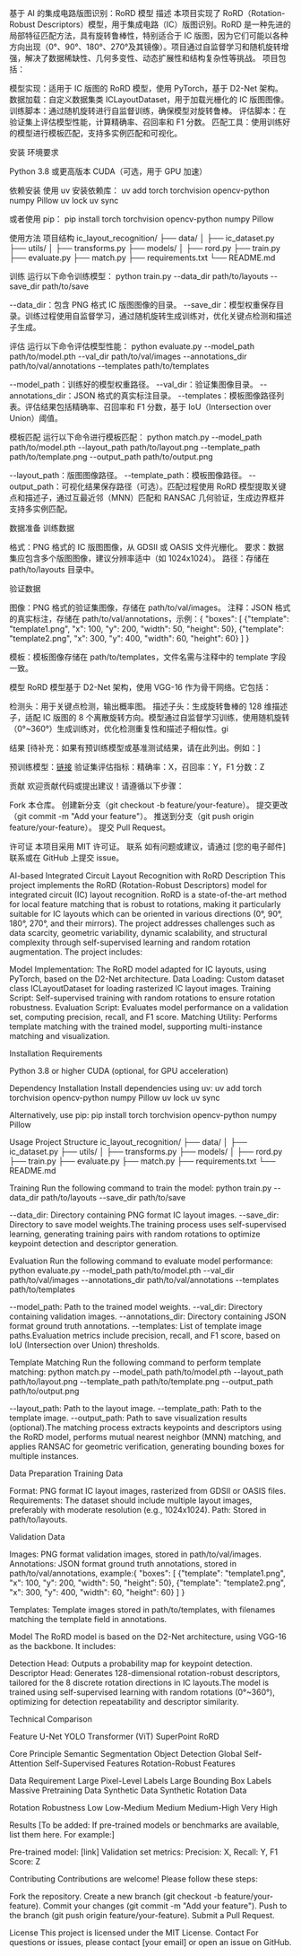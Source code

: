 基于 AI 的集成电路版图识别：RoRD 模型
描述
本项目实现了 RoRD（Rotation-Robust Descriptors）模型，用于集成电路（IC）版图识别。RoRD 是一种先进的局部特征匹配方法，具有旋转鲁棒性，特别适合于 IC 版图，因为它们可能以各种方向出现（0°、90°、180°、270°及其镜像）。项目通过自监督学习和随机旋转增强，解决了数据稀缺性、几何多变性、动态扩展性和结构复杂性等挑战。
项目包括：

模型实现：适用于 IC 版图的 RoRD 模型，使用 PyTorch，基于 D2-Net 架构。
数据加载：自定义数据集类 ICLayoutDataset，用于加载光栅化的 IC 版图图像。
训练脚本：通过随机旋转进行自监督训练，确保模型对旋转鲁棒。
评估脚本：在验证集上评估模型性能，计算精确率、召回率和 F1 分数。
匹配工具：使用训练好的模型进行模板匹配，支持多实例匹配和可视化。

安装
环境要求

Python 3.8 或更高版本
CUDA（可选，用于 GPU 加速）

依赖安装
使用 uv 安装依赖库：
uv add torch torchvision opencv-python numpy Pillow
uv lock
uv sync

或者使用 pip：
pip install torch torchvision opencv-python numpy Pillow

使用方法
项目结构
ic_layout_recognition/
├── data/
│   ├── ic_dataset.py
├── utils/
│   ├── transforms.py
├── models/
│   ├── rord.py
├── train.py
├── evaluate.py
├── match.py
├── requirements.txt
└── README.md

训练
运行以下命令训练模型：
python train.py --data_dir path/to/layouts --save_dir path/to/save


--data_dir：包含 PNG 格式 IC 版图图像的目录。
--save_dir：模型权重保存目录。训练过程使用自监督学习，通过随机旋转生成训练对，优化关键点检测和描述子生成。

评估
运行以下命令评估模型性能：
python evaluate.py --model_path path/to/model.pth --val_dir path/to/val/images --annotations_dir path/to/val/annotations --templates path/to/templates


--model_path：训练好的模型权重路径。
--val_dir：验证集图像目录。
--annotations_dir：JSON 格式的真实标注目录。
--templates：模板图像路径列表。评估结果包括精确率、召回率和 F1 分数，基于 IoU（Intersection over Union）阈值。

模板匹配
运行以下命令进行模板匹配：
python match.py --model_path path/to/model.pth --layout_path path/to/layout.png --template_path path/to/template.png --output_path path/to/output.png


--layout_path：版图图像路径。
--template_path：模板图像路径。
--output_path：可视化结果保存路径（可选）。匹配过程使用 RoRD 模型提取关键点和描述子，通过互最近邻（MNN）匹配和 RANSAC 几何验证，生成边界框并支持多实例匹配。

数据准备
训练数据

格式：PNG 格式的 IC 版图图像，从 GDSII 或 OASIS 文件光栅化。
要求：数据集应包含多个版图图像，建议分辨率适中（如 1024x1024）。
路径：存储在 path/to/layouts 目录中。

验证数据

图像：PNG 格式的验证集图像，存储在 path/to/val/images。
注释：JSON 格式的真实标注，存储在 path/to/val/annotations，示例：{
    "boxes": [
        {"template": "template1.png", "x": 100, "y": 200, "width": 50, "height": 50},
        {"template": "template2.png", "x": 300, "y": 400, "width": 60, "height": 60}
    ]
}


模板：模板图像存储在 path/to/templates，文件名需与注释中的 template 字段一致。

模型
RoRD 模型基于 D2-Net 架构，使用 VGG-16 作为骨干网络。它包括：

检测头：用于关键点检测，输出概率图。
描述子头：生成旋转鲁棒的 128 维描述子，适配 IC 版图的 8 个离散旋转方向。模型通过自监督学习训练，使用随机旋转（0°~360°）生成训练对，优化检测重复性和描述子相似性。gi


结果
[待补充：如果有预训练模型或基准测试结果，请在此列出。例如：]

预训练模型：[链接](待补充)
验证集评估指标：精确率：X，召回率：Y，F1 分数：Z

贡献
欢迎贡献代码或提出建议！请遵循以下步骤：

Fork 本仓库。
创建新分支（git checkout -b feature/your-feature）。
提交更改（git commit -m "Add your feature"）。
推送到分支（git push origin feature/your-feature）。
提交 Pull Request。

许可证
本项目采用 MIT 许可证。
联系
如有问题或建议，请通过 [您的电子邮件] 联系或在 GitHub 上提交 issue。

AI-based Integrated Circuit Layout Recognition with RoRD
Description
This project implements the RoRD (Rotation-Robust Descriptors) model for integrated circuit (IC) layout recognition. RoRD is a state-of-the-art method for local feature matching that is robust to rotations, making it particularly suitable for IC layouts which can be oriented in various directions (0°, 90°, 180°, 270°, and their mirrors). The project addresses challenges such as data scarcity, geometric variability, dynamic scalability, and structural complexity through self-supervised learning and random rotation augmentation.
The project includes:

Model Implementation: The RoRD model adapted for IC layouts, using PyTorch, based on the D2-Net architecture.
Data Loading: Custom dataset class ICLayoutDataset for loading rasterized IC layout images.
Training Script: Self-supervised training with random rotations to ensure rotation robustness.
Evaluation Script: Evaluates model performance on a validation set, computing precision, recall, and F1 score.
Matching Utility: Performs template matching with the trained model, supporting multi-instance matching and visualization.

Installation
Requirements

Python 3.8 or higher
CUDA (optional, for GPU acceleration)

Dependency Installation
Install dependencies using uv:
uv add torch torchvision opencv-python numpy Pillow
uv lock
uv sync

Alternatively, use pip:
pip install torch torchvision opencv-python numpy Pillow

Usage
Project Structure
ic_layout_recognition/
├── data/
│   ├── ic_dataset.py
├── utils/
│   ├── transforms.py
├── models/
│   ├── rord.py
├── train.py
├── evaluate.py
├── match.py
├── requirements.txt
└── README.md

Training
Run the following command to train the model:
python train.py --data_dir path/to/layouts --save_dir path/to/save


--data_dir: Directory containing PNG format IC layout images.
--save_dir: Directory to save model weights.The training process uses self-supervised learning, generating training pairs with random rotations to optimize keypoint detection and descriptor generation.

Evaluation
Run the following command to evaluate model performance:
python evaluate.py --model_path path/to/model.pth --val_dir path/to/val/images --annotations_dir path/to/val/annotations --templates path/to/templates


--model_path: Path to the trained model weights.
--val_dir: Directory containing validation images.
--annotations_dir: Directory containing JSON format ground truth annotations.
--templates: List of template image paths.Evaluation metrics include precision, recall, and F1 score, based on IoU (Intersection over Union) thresholds.

Template Matching
Run the following command to perform template matching:
python match.py --model_path path/to/model.pth --layout_path path/to/layout.png --template_path path/to/template.png --output_path path/to/output.png


--layout_path: Path to the layout image.
--template_path: Path to the template image.
--output_path: Path to save visualization results (optional).The matching process extracts keypoints and descriptors using the RoRD model, performs mutual nearest neighbor (MNN) matching, and applies RANSAC for geometric verification, generating bounding boxes for multiple instances.

Data Preparation
Training Data

Format: PNG format IC layout images, rasterized from GDSII or OASIS files.
Requirements: The dataset should include multiple layout images, preferably with moderate resolution (e.g., 1024x1024).
Path: Stored in path/to/layouts.

Validation Data

Images: PNG format validation images, stored in path/to/val/images.
Annotations: JSON format ground truth annotations, stored in path/to/val/annotations, example:{
    "boxes": [
        {"template": "template1.png", "x": 100, "y": 200, "width": 50, "height": 50},
        {"template": "template2.png", "x": 300, "y": 400, "width": 60, "height": 60}
    ]
}


Templates: Template images stored in path/to/templates, with filenames matching the template field in annotations.

Model
The RoRD model is based on the D2-Net architecture, using VGG-16 as the backbone. It includes:

Detection Head: Outputs a probability map for keypoint detection.
Descriptor Head: Generates 128-dimensional rotation-robust descriptors, tailored for the 8 discrete rotation directions in IC layouts.The model is trained using self-supervised learning with random rotations (0°~360°), optimizing for detection repeatability and descriptor similarity.

Technical Comparison



Feature
U-Net
YOLO
Transformer (ViT)
SuperPoint
RoRD



Core Principle
Semantic Segmentation
Object Detection
Global Self-Attention
Self-Supervised Features
Rotation-Robust Features


Data Requirement
Large Pixel-Level Labels
Large Bounding Box Labels
Massive Pretraining Data
Synthetic Data
Synthetic Rotation Data


Rotation Robustness
Low
Low-Medium
Medium
Medium-High
Very High


Results
[To be added: If pre-trained models or benchmarks are available, list them here. For example:]

Pre-trained model: [link]
Validation set metrics: Precision: X, Recall: Y, F1 Score: Z

Contributing
Contributions are welcome! Please follow these steps:

Fork the repository.
Create a new branch (git checkout -b feature/your-feature).
Commit your changes (git commit -m "Add your feature").
Push to the branch (git push origin feature/your-feature).
Submit a Pull Request.

License
This project is licensed under the MIT License.
Contact
For questions or issues, please contact [your email] or open an issue on GitHub.
